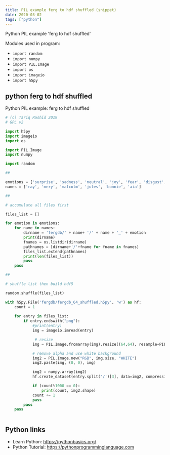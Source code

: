 ```yaml
---
title: PIL example ferg to hdf shuffled (snippet)
date: 2020-03-02
tags: ["python"]
---
```

Python PIL example 'ferg to hdf shuffled'


Modules used in program: 
* `import random`
* `import numpy`
* `import PIL.Image`
* `import os`
* `import imageio`
* `import h5py`

## python ferg to hdf shuffled

Python PIL example: ferg to hdf shuffled

```python
# (c) Tariq Rashid 2019
# GPL v2 

import h5py
import imageio
import os

import PIL.Image
import numpy

import random

##

emotions = ['surprise', 'sadness', 'neutral', 'joy', 'fear', 'disgust', 'anger']
names = ['ray', 'mery', 'malcolm', 'jules', 'bonnie', 'aia']

##

# accumulate all files first

files_list = []

for emotion in emotions:
    for name in names:
        dirname = 'fergdb/' + name+ '/' + name + '_' + emotion
        print(dirname)
        fnames = os.listdir(dirname)
        pathnames = [dirname+'/'+fname for fname in fnames]
        files_list.extend(pathnames)
        print(len(files_list))
        pass
    pass

##

# shuffle list then build hdf5

random.shuffle(files_list)

with h5py.File('fergdb/fergdb_64_shuffled.h5py', 'w') as hf:
    count = 1
    
    for entry in files_list:
        if entry.endswith("png"):
            #print(entry)
            img = imageio.imread(entry)

             # resize
            img = PIL.Image.fromarray(img).resize((64,64), resample=PIL.Image.BILINEAR)

            # remove alpha and use white background
            img2 = PIL.Image.new("RGB", img.size, "WHITE")
            img2.paste(img, (0, 0), img) 

            img2 = numpy.array(img2)
            hf.create_dataset(entry.split('/')[3], data=img2, compression="gzip", compression_opts=9)

            if (count%1000 == 0):
                print(count, img2.shape)
            count += 1
            pass
        pass
    pass



```

## Python links

- Learn Python: https://pythonbasics.org/
- Python Tutorial: https://pythonprogramminglanguage.com
